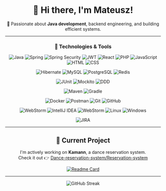 <div align="center">

# 👋 Hi there, I'm Mateusz!

🚀 Passionate about **Java development**, backend engineering, and building efficient systems.

---

### 🔧 Technologies & Tools
![Java](https://img.shields.io/badge/java-orange?style=for-the-badge&logo=openjdk&color=orange)
![Spring](https://img.shields.io/badge/Spring-darkgreen?style=for-the-badge&logo=spring&logoColor=white)
![Spring Security](https://img.shields.io/badge/Spring%20Security-darkgreen?style=for-the-badge&logo=spring-security&logoColor=white)
![JWT](https://img.shields.io/badge/JWT-000000?style=for-the-badge&logo=jsonwebtokens&logoColor=white)
![React](https://img.shields.io/badge/react-%2320232a.svg?style=for-the-badge&logo=react&logoColor=%2361DAFB)
![PHP](https://img.shields.io/badge/PHP-777BB4?style=for-the-badge&logo=php&logoColor=white)
![JavaScript](https://img.shields.io/badge/JavaScript-F7DF1E?style=for-the-badge&logo=javascript&logoColor=white)
![HTML](https://img.shields.io/badge/HTML5-E34F26?style=for-the-badge&logo=html5&logoColor=white)
![CSS](https://img.shields.io/badge/CSS3-1572B6?style=for-the-badge&logo=css3&logoColor=white)

![Hibernate](https://img.shields.io/badge/Hibernate-59666C?style=for-the-badge&logo=Hibernate)
![MySQL](https://img.shields.io/badge/MySQL-005C84?style=for-the-badge&logo=mysql&logoColor=white)
![PostgreSQL](https://img.shields.io/badge/PostgreSQL-316192?style=for-the-badge&logo=postgresql&logoColor=white)
![Redis](https://img.shields.io/badge/Redis-DC382D?style=for-the-badge&logo=redis&logoColor=white)

![JUnit](https://img.shields.io/badge/JUnit-25A162?style=for-the-badge&logo=junit5&logoColor=white)
![Mockito](https://img.shields.io/badge/Mockito-45C4B0?style=for-the-badge&logo=testing-library&logoColor=white)
![DDD](https://img.shields.io/badge/DDD-000000?style=for-the-badge&logo=domain-driven-design&logoColor=white)

![Maven](https://img.shields.io/badge/-Maven-red?style=for-the-badge&logo=apacheMaven)
![Gradle](https://img.shields.io/badge/Gradle-blue?style=for-the-badge&logo=gradle&logoColor=lightblue)

![Docker](https://img.shields.io/badge/-Docker-3f4441?style=for-the-badge&logo=docker)
![Postman](https://img.shields.io/badge/-Postman-3f4441?style=for-the-badge&logo=Postman)
![Git](https://img.shields.io/badge/-Git-3f4441?style=for-the-badge&logo=git)
![GitHub](https://img.shields.io/badge/-GitHub-3f4441?style=for-the-badge&logo=github)

![WebStorm](https://img.shields.io/badge/WebStorm-000000?style=for-the-badge&logo=WebStorm&logoColor=white)
![IntelliJ IDEA](https://img.shields.io/badge/IntelliJ_IDEA-000000.svg?style=for-the-badge&logo=intellij-idea&logoColor=white)
![WebStorm](https://img.shields.io/badge/WebStorm-000000?style=for-the-badge&logo=WebStorm&logoColor=white)
![Linux](https://img.shields.io/badge/Linux-informational?style=for-the-badge&logo=linux&logoColor=white&color=black)
![Windows](https://img.shields.io/badge/Windows-informational?style=for-the-badge&logo=windows11&logoColor=white)

![JIRA](https://img.shields.io/badge/Jira-0052CC?style=for-the-badge&logo=Jira&logoColor=white)

---

## 🔭 Current Project

I'm actively working on **Kamann**, a dance reservation system.  
Check it out 👉 [Dance-reservation-system/Reservation-system](https://github.com/Dance-reservation-system/Reservation-system)

[![Readme Card](https://github-readme-stats.vercel.app/api/pin/?username=Dance-reservation-system&repo=Reservation-system&theme=dark&border_color=000000)](https://github.com/Dance-reservation-system/Reservation-system)

---

![GitHub Streak](https://streak-stats.demolab.com?user=Materdelo&theme=dark&hide_border=true&mode=weekly)

</div>